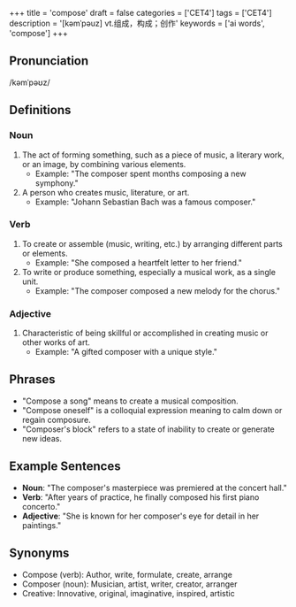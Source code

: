 +++
title = 'compose'
draft = false
categories = ['CET4']
tags = ['CET4']
description = '[kəmˈpəuz] vt.组成，构成；创作'
keywords = ['ai words', 'compose']
+++

## Pronunciation
/kəmˈpəʊz/

## Definitions
### Noun
1. The act of forming something, such as a piece of music, a literary work, or an image, by combining various elements.
   - Example: "The composer spent months composing a new symphony."
2. A person who creates music, literature, or art.
   - Example: "Johann Sebastian Bach was a famous composer."

### Verb
1. To create or assemble (music, writing, etc.) by arranging different parts or elements.
   - Example: "She composed a heartfelt letter to her friend."
2. To write or produce something, especially a musical work, as a single unit.
   - Example: "The composer composed a new melody for the chorus."

### Adjective
1. Characteristic of being skillful or accomplished in creating music or other works of art.
   - Example: "A gifted composer with a unique style."

## Phrases
- "Compose a song" means to create a musical composition.
- "Compose oneself" is a colloquial expression meaning to calm down or regain composure.
- "Composer's block" refers to a state of inability to create or generate new ideas.

## Example Sentences
- **Noun**: "The composer's masterpiece was premiered at the concert hall."
- **Verb**: "After years of practice, he finally composed his first piano concerto."
- **Adjective**: "She is known for her composer's eye for detail in her paintings."

## Synonyms
- Compose (verb): Author, write, formulate, create, arrange
- Composer (noun): Musician, artist, writer, creator, arranger
- Creative: Innovative, original, imaginative, inspired, artistic
